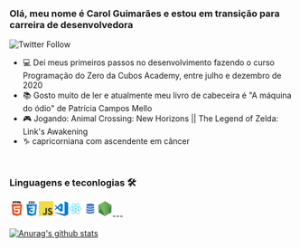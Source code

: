 ### Olá, meu nome é Carol Guimarães e estou em transição para carreira de desenvolvedora

<img alt="Twitter Follow" src="https://img.shields.io/twitter/follow/carolguimari?style=social">


- :computer: Dei meus primeiros passos no desenvolvimento fazendo o curso Programação do Zero da Cubos Academy, entre julho e dezembro de 2020
- :books: Gosto muito de ler e atualmente meu livro de cabeceira é "A máquina do ódio" de Patrícia Campos Mello 
- :video_game: Jogando: Animal Crossing: New Horizons || The Legend of Zelda: Link's Awakening
- :capricorn: capricorniana com ascendente em câncer

<br />

### Linguagens e teconlogias 🛠️ 


<img align="left" alt="HTML5" width="26px" src="https://raw.githubusercontent.com/github/explore/80688e429a7d4ef2fca1e82350fe8e3517d3494d/topics/html/html.png" />
<img align="left" alt="CSS3" width="26px" src="https://raw.githubusercontent.com/github/explore/80688e429a7d4ef2fca1e82350fe8e3517d3494d/topics/css/css.png" />
<img align="left" alt="JavaScript" width="26px" src="https://raw.githubusercontent.com/github/explore/80688e429a7d4ef2fca1e82350fe8e3517d3494d/topics/javascript/javascript.png" />
<img align="left" alt="Visual Studio Code" width="26px" src="https://raw.githubusercontent.com/github/explore/80688e429a7d4ef2fca1e82350fe8e3517d3494d/topics/visual-studio-code/visual-studio-code.png" />
<img align="left" alt="React" width="26px" src="https://raw.githubusercontent.com/github/explore/80688e429a7d4ef2fca1e82350fe8e3517d3494d/topics/react/react.png" />
<img align="left" alt="SQL" width="26px" src="https://raw.githubusercontent.com/github/explore/80688e429a7d4ef2fca1e82350fe8e3517d3494d/topics/sql/sql.png" />
<img align="left" alt="Nodejs" width="26px" src="https://raw.githubusercontent.com/github/explore/80688e429a7d4ef2fca1e82350fe8e3517d3494d/topics/nodejs/nodejs.png" />

<br />
---

[![Anurag's github stats](https://github-readme-stats.vercel.app/api?username=carolguimari)](https://github.com/anuraghazra/github-readme-stats)
